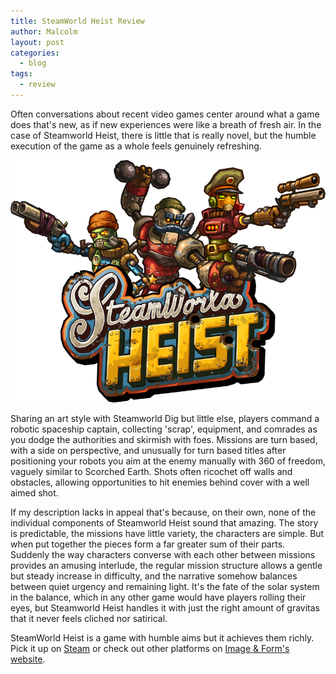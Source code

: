 ```yaml
---
title: SteamWorld Heist Review
author: Malcolm
layout: post
categories:
  - blog
tags:
  - review
---
```


Often conversations about recent video games center around what a game does that's new, as if new experiences were like a breath of fresh air. In the case of Steamworld Heist, there is little that is really novel, but the humble execution of the game as a whole feels genuinely refreshing.

![SteamWorld Heist Logo](/assets/steamworldheist.png)

Sharing an art style with Steamworld Dig but little else, players command a robotic spaceship captain, collecting 'scrap', equipment, and comrades as you dodge the authorities and skirmish with foes. Missions are turn based, with a side on perspective, and unusually for turn based titles after positioning your robots you aim at the enemy manually with 360 of freedom, vaguely similar to Scorched Earth. Shots often ricochet off walls and obstacles, allowing opportunities to hit enemies behind cover with a well aimed shot.

If my description lacks in appeal that's because, on their own, none of the individual components of Steamworld Heist sound that amazing. The story is predictable, the missions have little variety, the characters are simple. But when put together the pieces form a far greater sum of their parts. Suddenly the way characters converse with each other between missions provides an amusing interlude, the regular mission structure allows a gentle but steady increase in difficulty, and the narrative somehow balances between quiet urgency and remaining light. It's the fate of the solar system in the balance, which in any other game would have players rolling their eyes, but Steamworld Heist handles it with just the right amount of gravitas that it never feels cliched nor satirical.

SteamWorld Heist is a game with humble aims but it achieves them richly. Pick it up on [Steam](http://store.steampowered.com/app/322190/) or check out other platforms on [Image & Form's website](http://imageform.se/game/steamworld-heist/).